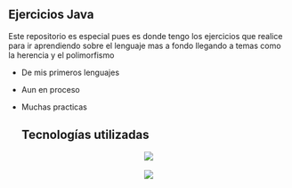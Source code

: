 ## Ejercicios Java

Este repositorio es especial pues es donde tengo los ejercicios que realice para ir aprendiendo sobre el lenguaje mas a fondo llegando a temas como la herencia y el polimorfismo
- De mis primeros lenguajes
- Aun en proceso
- Muchas practicas

  ## Tecnologías utilizadas
<p align="center">
    <img src="https://skillicons.dev/icons?i=java"/>
  
  
  
  <br>
  <br>
  <img src="https://img.shields.io/badge/STATUS-En proceso-yellow"/>
 
</p>
